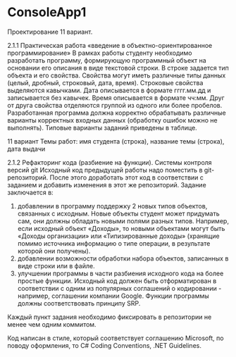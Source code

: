 # ConsoleApp1

Проектирование 11 вариант.

2.1.1 Практическая работа «введение в объектно-ориентированное
программирование»
В рамках работы студенту необходимо разработать программу, формирующую программный объект на основании его описания в виде текстовой строки.
В строке задается тип объекта и его свойства. Свойства могут иметь различные типы данных (целый, дробный, строковый, дата, время). Строковые
свойства выделяются кавычками. Дата описывается в формате гггг.мм.дд и записывается без кавычек. Время описывается в формате чч:мм.
Друг от друга свойства отделяются группой из одного или более пробелов.
Разработанная программа должна корректно обрабатывать различные варианты корректных входных данных (обработку ошибок можно не выполнять).
Типовые варианты заданий приведены в таблице.

11 вариант Темы работ: имя студента (строка), название темы (строка), дата выдачи

2.1.2 Рефакторинг кода (разбиение на функции). Системы контроля
версий git
Исходный код предыдущей работы надо поместить в git-репозиторий.
После этого доработать этот код в соответствии с заданием и добавить изменения в этот же репозиторий.
Задание заключается в:
1. добавлении в программу поддержку 2 новых типов объектов, связанных с
исходным. Новые объекты студент может придумать сам, они должны
обладать новыми полями разных типов. Например, если исходный объект
«Доходы», то новыми объектами могут быть «Доходы организации» или
«Типизированные доходы» (хранящие помимо источника информацию о
типе операции, в результате которой они получены).
2. добавлении возможности обработки набора объектов, записанных в виде
строки или в файле.
3. улучшении программы в части разбиения исходного кода на более простые функции. Исходный код должен быть отформатирован в соответствии с одним из популярных соглашений о кодировании - например, соглашении компании Google. Функции программы должны соответствовать принципу SRP.

Каждый пункт задания необходимо фиксировать в репозитории не менее
чем одним коммитом.

Код написан в стиле, который соответствует соглашению Microsoft, по поводу оформления, то C# Coding Conventions, .NET Guidelines.


